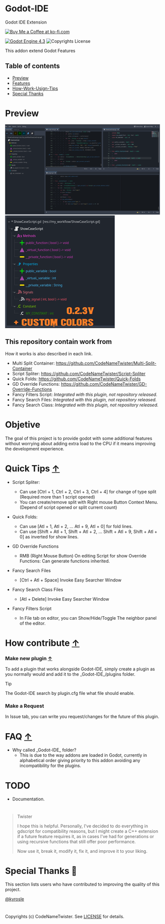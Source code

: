 # Godot-IDE
Godot IDE Extension

<a href='https://ko-fi.com/S6S11CPSR5' target='_blank'><img height='36' style='border:0px;height:36px;' src='https://storage.ko-fi.com/cdn/kofi4.png?v=6' border='0' alt='Buy Me a Coffee at ko-fi.com' /></a>

[![Godot Engine 4.3](https://img.shields.io/badge/Godot_Engine-4.x-blue)](https://godotengine.org/) ![Copyrights License](https://img.shields.io/badge/License-MIT-blue)

This addon extend Godot Features

## Table of contents

- [Preview](#preview)
- [Features](#this-repository-contain-work-from)
- [How-Work-Usign-Tips](#quick-tips-)
- [Special Thanks](#special-thanks-)

# Preview
![Preview0](images/preview0.png)
![Preview1](images/preview1.png)

## This repository contain work from
How it works is also described in each link.

* Multi Split Container:
  https://github.com/CodeNameTwister/Multi-Split-Container
* Script Spliter:
  https://github.com/CodeNameTwister/Script-Spliter
* Quick Folds:
  https://github.com/CodeNameTwister/Quick-Folds
* GD Override Functions:
  https://github.com/CodeNameTwister/GD-Override-Functions
* Fancy Filters Script:
  *Integrated with this plugin, not repository released.*
* Fancy Search Files:
  *Integrated with this plugin, not repository released.*
* Fancy Search Class:
  *Integrated with this plugin, not repository released.*

# Objetive
The goal of this project is to provide godot with some additional features without worrying about adding extra load to the CPU if it means improving the development experience.


# Quick Tips [↑](#table-of-contents)

* Script Spliter:
	* Can use [Ctrl + 1, Ctrl + 2, Ctrl + 3, Ctrl + 4] for change of type split (Required more than 1 script opened)
  	* You can create/remove split with Right mouse Button Context Menu. (Depend of script opened or split current count)

* Quick Folds:
	* Can use [Atl + 1, Atl + 2, ... Atl + 9, Atl + 0] for fold lines.
	* Can use [Shift + Atl + 1, Shift + Atl + 2, ... Shift + Atl + 9, Shift + Atl + 0] as inverted for show lines.

* GD Override Functions
	* RMB (Right Mouse Button) On editing Script for show Override Functions: Can generate functions inherited.

* Fancy Search Files
	* [Ctrl + Atl + Space] Invoke Easy Searcher Window

* Fancy Search Class Files
	* [Atl + Delete] Invoke Easy Searcher Window

* Fancy Filters Script
	* In File tab on editor, you can Show/Hide/Toggle The neighbor panel of the editor.


# How contribute [↑](#table-of-contents)

### Make new plugin [↑](#table-of-contents)
To add a plugin that works alongside Godot-IDE, simply create a plugin as you normally would and add it to the \_Godot-IDE\_/plugins folder.

>[!TIP]
> The Godot-IDE search by plugin.cfg file what file should enable.

### Make a Request
In Issue tab, you can write you request/changes for the future of this plugin.

# FAQ [↑](#table-of-contents)
* Why called \_Godot-IDE\_ folder?
	* This is due to the way addons are loaded in Godot, currently in alphabetical order giving priority to this addon avoiding any incompatibility for the plugins.

# TODO 
* Documentation.


#
> Twister
>
> I hope this is helpful. Personally, I've decided to do everything in gdscript for compatibility reasons, but I might create a C++ extension if a future feature requires it, as in cases I've had for generations or using recursive functions that still offer poor performance.
>
> Now use it, break it, modify it, fix it, and improve it to your liking.

# Special Thanks 📜 
This section lists users who have contributed to improving the quality of this project.

[@kyrosle](https://github.com/kyrosle)

# 
Copyrights (c) CodeNameTwister. See [LICENSE](LICENSE) for details.

[godot engine]: https://godotengine.org/
